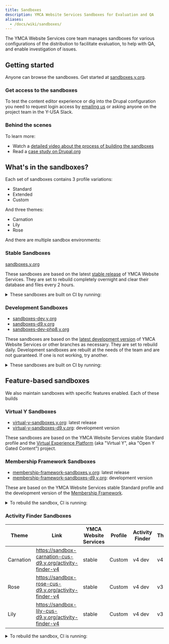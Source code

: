```yaml
---
title: Sandboxes
description: YMCA Website Services Sandboxes for Evaluation and QA
aliases:
  - /docs/wiki/sandboxes/
---
```


The YMCA Website Services core team manages sandboxes for various configurations of the distribution to facilitate evaluation, to help with QA, and enable investigation of issues.

## Getting started

Anyone can browse the sandboxes. Get started at [sandboxes.y.org](https://sandboxes.y.org/).

### Get access to the sandboxes

To test the content editor experience or dig into the Drupal configuration you need to request login access by [emailing us](<mailto:ycloud@ymca.net?subject=Sandbox Access Request>) or asking anyone on the project team in the Y-USA Slack.

### Behind the scenes

To learn more:

- Watch a [detailed video about the process of building the sandboxes](https://www.youtube.com/watch?v=dS-8-t0WJgo)
- Read a [case study on Drupal.org](https://www.drupal.org/case-study/open-y-sandboxes)

## What's in the sandboxes?

Each set of sandboxes contains 3 profile variations:

- Standard
- Extended
- Custom

And three themes:

- Carnation
- Lily
- Rose

And there are multiple sandbox environments:

### Stable Sandboxes

[sandboxes.y.org](https://sandboxes.y.org/)

These sandboxes are based on the latest [stable release](https://github.com/YCloudYUSA/yusaopeny/releases) of YMCA Website Services. They are set to rebuild completely overnight and clear their database and files every 2 hours. 

<details>
    <summary>These sandboxes are built on CI by running:</summary>

```sh
composer create-project YCloudYUSA/yusaopeny-project buildnew --no-interaction --prefer-dist

ansible-playbook docroot/reinstall.yml -i /tmp/inventory5068801741271597001.ini -f 5 -e php_env_vars=APP_ENV=dev -e mysql_user=*** -e mysql_password=*** -e mysql_db=sandbox_carnation_custom -e drupal_folder=/var/www/sandbox_carnation_custom -e site_url=https://sandbox-carnation-cus.y.org -e pp_environment=demo -e run_reinstall=true -e "openy_profile_install_settings='openy_configure_profile.preset=complete openy_theme_select.theme=openy_carnation'" -e use_solr=false -i localhost, --connection=local -vvvv
```

</details>

### Development Sandboxes

- [sandboxes-dev.y.org](https://sandboxes-dev.y.org/)
- [sandboxes-d9.y.org](https://sandboxes-d9.y.org/)
- [sandboxes-dev-php8.y.org](https://sandboxes-dev-php8.y.org/)

These sandboxes are based on the [latest development version](https://github.com/YCloudYUSA/yusaopeny) of YMCA Website Services or other branches as necessary. They are set to rebuild daily. Development sandboxes are rebuilt at the needs of the team and are not guaranteed. If one is not working, try another.

<details>
    <summary>These sandboxes are built on CI by running:</summary>

```sh
composer create-project YCloudYUSA/yusaopeny-project:dev-9.2.x-development buildnew --no-interaction --prefer-dist

ansible-playbook docroot/reinstall.yml -i /tmp/inventory5068801741271597001.ini -f 5 -e php_env_vars=APP_ENV=dev -e mysql_user=*** -e mysql_password=*** -e mysql_db=sandbox_carnation_custom -e drupal_folder=/var/www/sandbox_carnation_custom -e site_url=https://sandbox-carnation-cus.y.org -e pp_environment=demo -e run_reinstall=true -e "openy_profile_install_settings='openy_configure_profile.preset=complete openy_theme_select.theme=openy_carnation'" -e use_solr=false -i localhost, --connection=local -vvvv
```

</details>

## Feature-based sandboxes

We also maintain sandboxes with specific features enabled. Each of these builds 

### Virtual Y Sandboxes

- [virtual-y-sandboxes.y.org](https://virtual-y-sandboxes.y.org/): latest release
- [virtual-y-sandboxes-d9.y.org](https://virtual-y-sandboxes-d9.y.org/): development version

These sandboxes are based on the YMCA Website Services stable Standard profile and the [Virtual Experience Platform](https://github.com/YCloudYUSA/yusaopeny_gated_content) (aka "Virtual Y", aka "Open Y Gated Content") project.

### Membership Framework Sandboxes

- [membership-framework-sandboxes.y.org](https://membership-framework-sandboxes-d9.y.org/): latest release
- [membership-framework-sandboxes-d9.y.org](https://membership-framework-sandboxes-d9.y.org/): development version

These are based on the YMCA Website Services stable Standard profile and the development version of the [Membership Framework](https://github.com/YCloudYUSA/yusaopeny_memberships).

<details>
    <summary>To rebuild the sandbox, CI is running:</summary>

```sh
composer create-project YCloudYUSA/yusaopeny-project buildnew --no-interaction --prefer-dist
cd buildnew
composer config minimum-stability dev
composer require "openy/openy_memberships":"dev-master as 1.0.0"
ansible-playbook docroot/reinstall.yml -i /tmp/inventory13097841656330601319.ini -f 5 -e php_env_vars=APP_ENV=dev -e mysql_user=*** -e mysql_password=*** -e mysql_db=d9_sandbox_carnation_std_membership_framework -e drupal_folder=/var/www/d9_sandbox_carnation_std_membership_framework -e site_url=https://sandbox-carnation-std-membership-framework-d9.y.org -e pp_environment=membership_framework -e run_reinstall=true -e "openy_profile_install_settings='openy_configure_profile.preset=standard openy_theme_select.theme=openy_carnation openy_select_content.content=0'" -e use_solr=false -i localhost, --connection=local -vvvv
```
</details>

### Activity Finder Sandboxes

| Theme | Link | YMCA Website Services | Profile | Activity Finder | Theme | Bootstrap |
| ---- | ---- | ---- | ---- | ---- | ---- | ---- |
| Carnation | https://sandbox-carnation-cus-d9.y.org/activity-finder-v4 | stable | Custom | v4 dev | v4 |
| Rose | https://sandbox-rose-cus-d9.y.org/activity-finder-v4 | stable |  Custom | v4 dev | v3 |
| Lily | https://sandbox-lily-cus-d9.y.org/activity-finder-v4 | stable | Custom | v4 dev | v3 |

<details>
    <summary>To rebuild the sandbox, CI is running:</summary>

```sh
composer create-project YCloudYUSA/yusaopeny-project:dev-9.2.x-development-af4 build --no-interaction --prefer-dist
cd ${WORKSPACE}/build
composer require YCloudYUSA/yusaopeny_activity_finder:"4.x-dev as 4.0"

ansible-playbook docroot/reinstall.yml -i /tmp/inventory4660848605526222353.ini -f 5 -e php_env_vars=APP_ENV=dev -e mysql_user=*** -e mysql_password=*** -e mysql_db=d9_sandbox_carnation_custom -e drupal_folder=/var/www/d9_sandbox_carnation_custom -e site_url=https://sandbox-carnation-cus-d9.y.org -e pp_environment=demo -e run_reinstall=true -e "openy_profile_install_settings='openy_configure_profile.preset=complete openy_theme_select.theme=openy_carnation'" -i localhost, --connection=local -vvvv

# Solr 4.5-4.9, Activity Finder v4
drush en -y search_api_solr_legacy openy_prgf_activity_finder_4 || true
drush cset -y search_api.server.solr backend_config.connector_config.host 127.0.0.1 -y || true
drush cset -y search_api.server.solr backend_config.connector_config.core ${VHOST_FOLDER} -y
drush cset -y search_api.server.solr backend_config.connector_config.solr_version 4.5 -y
drush search-api-mark-all || true
drush sapi-i || true
drush en -dvy openy_prgf_af4_demo || true

# Solr 4.5-4.9, Activity Finder v4, Carnation theme, bootstrap v4
drush cset -y openy_activity_finder.settings bs_version 4 || true

```

</details>